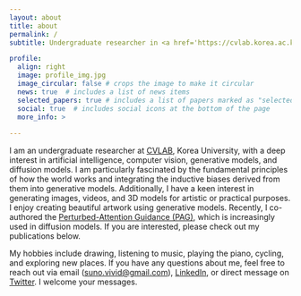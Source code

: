 ```yaml
---
layout: about
title: about
permalink: /
subtitle: Undergraduate researcher in <a href='https://cvlab.korea.ac.kr/home'>CVLAB</a>, Korea University

profile:
  align: right
  image: profile_img.jpg
  image_circular: false # crops the image to make it circular
  news: true  # includes a list of news items
  selected_papers: true # includes a list of papers marked as "selected={true}"
  social: true  # includes social icons at the bottom of the page
  more_info: >
  
---
```


I am an undergraduate researcher at [CVLAB](https://cvlab.korea.ac.kr/home), Korea University, with a deep interest in artificial intelligence, computer vision, generative models, and diffusion models. I am particularly fascinated by the fundamental principles of how the world works and integrating the inductive biases derived from them into generative models. Additionally, I have a keen interest in generating images, videos, and 3D models for artistic or practical purposes. I enjoy creating beautiful artwork using generative models. Recently, I co-authored the [Perturbed-Attention Guidance (PAG)](https://ku-cvlab.github.io/Perturbed-Attention-Guidance/), which is increasingly used in diffusion models. If you are interested, please check out my publications below.

My hobbies include drawing, listening to music, playing the piano, cycling, and exploring new places. If you have any questions about me, feel free to reach out via email (suno.vivid@gmail.com), [LinkedIn](https://www.linkedin.com/in/donghoon-ahn-622290246), or direct message on [Twitter](https://x.com/donghoon_ahn). I welcome your messages.


<!--
Write your biography here. Tell the world about yourself. Link to your favorite [subreddit](http://reddit.com). You can put a picture in, too. The code is already in, just name your picture `prof_pic.jpg` and put it in the `img/` folder.

Put your address / P.O. box / other info right below your picture. You can also disable any of these elements by editing `profile` property of the YAML header of your `_pages/about.md`. Edit `_bibliography/papers.bib` and Jekyll will render your [publications page](/al-folio/publications/) automatically.

Link to your social media connections, too. This theme is set up to use [Font Awesome icons](https://fontawesome.com/) and [Academicons](https://jpswalsh.github.io/academicons/), like the ones below. Add your Facebook, Twitter, LinkedIn, Google Scholar, or just disable all of them.
-->
